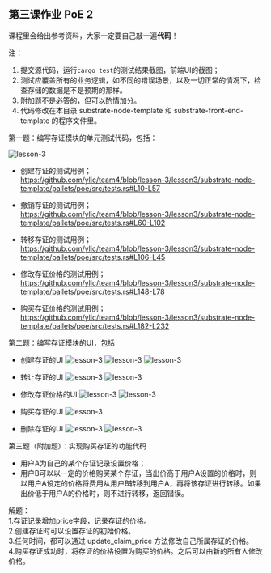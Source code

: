 ## 第三课作业  PoE 2

课程里会给出参考资料，大家一定要自己敲一遍**代码**！

注：

1. 提交源代码，运行`cargo test`的测试结果截图，前端UI的截图；
2. 测试应覆盖所有的业务逻辑，如不同的错误场景，以及一切正常的情况下，检查存储的数据是不是预期的那样。
3. 附加题不是必答的，但可以酌情加分。
4. 代码修改在本目录 substrate-node-template 和 substrate-front-end-template 的程序文件里。

第一题：编写存证模块的单元测试代码，包括：

![lesson-3](./imgs/3.1.png)

* 创建存证的测试用例；  
https://github.com/ylic/team4/blob/lesson-3/lesson3/substrate-node-template/pallets/poe/src/tests.rs#L10-L57  

* 撤销存证的测试用例；  
https://github.com/ylic/team4/blob/lesson-3/lesson3/substrate-node-template/pallets/poe/src/tests.rs#L60-L102  

* 转移存证的测试用例；  
https://github.com/ylic/team4/blob/lesson-3/lesson3/substrate-node-template/pallets/poe/src/tests.rs#L106-L45

* 修改存证价格的测试用例；  
https://github.com/ylic/team4/blob/lesson-3/lesson3/substrate-node-template/pallets/poe/src/tests.rs#L148-L78

* 购买存证价格的测试用例；  
https://github.com/ylic/team4/blob/lesson-3/lesson3/substrate-node-template/pallets/poe/src/tests.rs#L182-L232


第二题：编写存证模块的UI，包括

* 创建存证的UI
![lesson-3](./imgs/3.2.png)
![lesson-3](./imgs/3.3.png)
![lesson-3](./imgs/3.4.png)

* 转让存证的UI
![lesson-3](./imgs/3.5.png)
![lesson-3](./imgs/3.6.png)

* 修改存证价格的UI
![lesson-3](./imgs/3.7.png)
![lesson-3](./imgs/3.8.png)

* 购买存证的UI
![lesson-3](./imgs/3.9.png)

* 删除存证的UI
![lesson-3](./imgs/3.10.png)
![lesson-3](./imgs/3.11.png)

第三题（附加题）：实现购买存证的功能代码：

* 用户A为自己的某个存证记录设置价格；
* 用户B可以以一定的价格购买某个存证，当出价高于用户A设置的价格时，则以用户A设定的价格将费用从用户B转移到用户A，再将该存证进行转移。如果出价低于用户A的价格时，则不进行转移，返回错误。

解题：  
1.存证记录增加price字段，记录存证的价格。    
2.创建存证时可以设置存证的初始价格。   
3.任何时间，都可以通过 update_claim_price 方法修改自己所属存证的价格。      
4.购买存证成功时，将存证的价格设置为购买的价格。之后可以由新的所有人修改价格。      